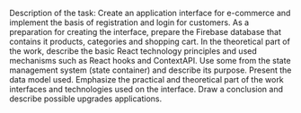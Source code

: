 Description of the task:
Create an application interface for e-commerce and implement the basis of registration and login
for customers. As a preparation for creating the interface, prepare the Firebase database that contains it
products, categories and shopping cart. In the theoretical part of the work, describe the basic React technology
principles and used mechanisms such as React hooks and ContextAPI. Use some
from the state management system (state container) and describe its purpose.
Present the data model used. Emphasize the practical and theoretical part of the work
interfaces and technologies used on the interface. Draw a conclusion and describe possible upgrades
applications.

